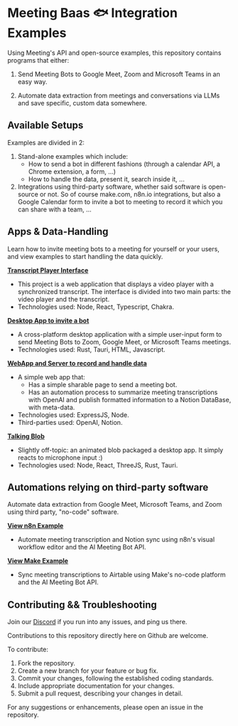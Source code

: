 # Meeting Baas 🐟 Integration Examples

Using Meeting's API and open-source examples, this repository contains programs that either:

1. Send Meeting Bots to Google Meet, Zoom and Microsoft Teams in an easy way.

2. Automate data extraction from meetings and conversations via LLMs and save specific, custom data somewhere.

## Available Setups

Examples are divided in 2:
1. Stand-alone examples which include:
    - How to send a bot in different fashions (through a calendar API, a Chrome extension, a form, ...)
    - How to handle the data, present it, search inside it, ...
2. Integrations using third-party software, whether said software is open-source or not. So of course make.com, n8n.io integrations, but also a Google Calendar form to invite a bot to meeting to record it which you can share with a team, ...

## Apps & Data-Handling

Learn how to invite meeting bots to a meeting for yourself or your users, and view examples to start handling the data quickly.

**[Transcript Player Interface](./apps/player-interface/)**
- This project is a web application that displays a video player with a synchronized transcript. The interface is divided into two main parts: the video player and the transcript.
- Technologies used: Node, React, Typescript, Chakra.

**[Desktop App to invite a bot](./apps/rust-send-bots-form/)**
- A cross-platform desktop application with a simple user-input form to send Meeting Bots to Zoom, Google Meet, or Microsoft Teams meetings.
- Technologies used: Rust, Tauri, HTML, Javascript.

**[WebApp and Server to record and handle data](./apps/node-js-to-notion-llm-brief/)**
- A simple web app that:
  - Has a simple sharable page to send a meeting bot.
  - Has an automation process to summarize meeting transcriptions with OpenAI and publish formatted information to a Notion DataBase, with meta-data.
- Technologies used: ExpressJS, Node.
- Third-parties used: OpenAI, Notion.

**[Talking Blob](./apps/rust-talking-blob/)**
- Slightly off-topic: an animated blob packaged a desktop app. It simply reacts to microphone input :)
- Technologies used: Node, React, ThreeJS, Rust, Tauri.

## Automations relying on third-party software

Automate data extraction from Google Meet, Microsoft Teams, and Zoom using third party, "no-code" software.

**[View n8n Example](./to-other-apps/meeting-to-notion-with-n8n/)**
- Automate meeting transcription and Notion sync using n8n's visual workflow editor and the AI Meeting Bot API.

**[View Make Example](./to-other-apps/meeting-to-airtable-with-make/)**
- Sync meeting transcriptions to Airtable using Make's no-code platform and the AI Meeting Bot API.

## Contributing && Troubleshooting

Join our [Discord](https://discord.gg/dsvFgDTr6c) if you run into any issues, and ping us there.

Contributions to this repository directly here on Github are welcome.

To contribute:

1. Fork the repository.
2. Create a new branch for your feature or bug fix.
3. Commit your changes, following the established coding standards.
4. Include appropriate documentation for your changes.
5. Submit a pull request, describing your changes in detail.

For any suggestions or enhancements, please open an issue in the repository.
